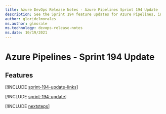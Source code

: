 ```yaml
---
title: Azure DevOps Release Notes - Azure Pipelines Sprint 194 Update
description: See the Sprint 194 feature updates for Azure Pipelines, including next steps.
author: gloridelmorales
ms.author: glmorale
ms.technology: devops-release-notes
ms.date: 10/19/2021
---
```


# Azure Pipelines - Sprint 194 Update

## Features

[!INCLUDE [sprint-194-update-links](../includes/pipelines/sprint-194-update-links.md)]

[!INCLUDE [sprint-194-update](../includes/pipelines/sprint-194-update.md)]

[!INCLUDE [nextsteps](../includes/nextsteps.md)]
